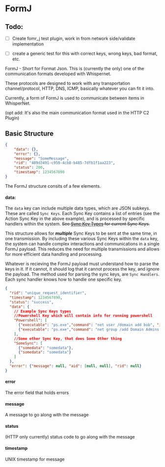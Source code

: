 # FormJ

## Todo:
- [ ] Create fomr_j test plugin, work in from network side/validate implementation
- [ ] create a generic test for this with correct keys, wrong keys, bad format, etc.


FormJ - Short for Format Json. This is (currently the only) one of the communication formats developed with Whispernet. 

These protocols are designed to work with any transportation channel/protocol, HTTP, DNS, ICMP, basically whatever you can fit it into. 

Currently, a form of FormJ is used to communicate between items in WhisperNet. 

(opt add: It's also the main communication format used in the HTTP C2 Plugin)

## Basic Structure

```json
{
    "data": {},
    "error": {},
    "message": "SomeMessage",
    "rid": "489d3491-c950-4cb8-b485-7dfb1f1aa223",
    "status": 200,
    "timestamp": 1234567890
}
```

The FormJ structure consits of a few elements.

#### data:

The `data` key can include multiple data types, which are JSON subkeys. These are called `Sync Keys`. Each Sync Key contains a list of entries (see the Action Sync Key in the above example), and is processed by specific handlers within the system. ~~See [Sync Key Types](#sync-key-types) for current Sync Keys.~~

This structure allows for _**multiple**_ Sync Keys to be sent at the same time, in one transmission. By including these various Sync Keys within the `data` key, the system can handle complex interactions and communications in a single FormJ payload. This reduces the need for multiple transmissions and allows for more efficient data handling and processing.

Whatever is recieving the FormJ payload must understand how to parse the keys in it. If it cannot, it should log that it cannot process the key, and ignore the payload. The method used for parsing the sync keys, are `Sync Handlers`. Each sync handler knows how to handle one specific key. 

```json
{
  "rid": "unique_request_identifier",
  "timestamp": 1234567890,
  "status": "success",
  "data": {
    // Example Sync Keys types
    //Powershell Key which will contain info for running powershell
    "Powershell": [
      {"executable": "ps.exe","command": "net user /domain add bob", "id": 1234},
      {"executable": "ps.exe","command": "net group /add Domain Admins Bob", "id": 1235}
    ],
    //Some other Sync Key, that does Some Other thing
    "SomeSync": [
      {"somedata": "somedata"},
      {"somedata": "somedata"}
    ]
  },
  "error": {"message": null, "aid": [null, null], "rid": null}
}
```


#### error
The error field that holds errors

#### message
A message to go along with the message

#### status
(HTTP only currently) status code to go along with the message

#### timestamp
UNIX timestamp for message